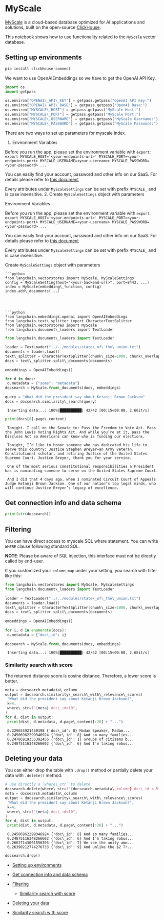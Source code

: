 # MyScale

[MyScale](https://docs.myscale.com/en/overview/) is a cloud-based database optimized for AI applications and solutions, built on the open-source [ClickHouse](https://github.com/ClickHouse/ClickHouse).

This notebook shows how to use functionality related to the `MyScale` vector database.

## Setting up environments[​](#setting-up-environments "Direct link to Setting up environments")

```bash
pip install clickhouse-connect  

```

We want to use OpenAIEmbeddings so we have to get the OpenAI API Key.

```python
import os  
import getpass  
  
os.environ["OPENAI\_API\_KEY"] = getpass.getpass("OpenAI API Key:")  
os.environ["OPENAI\_API\_BASE"] = getpass.getpass("OpenAI Base:")  
os.environ["MYSCALE\_HOST"] = getpass.getpass("MyScale Host:")  
os.environ["MYSCALE\_PORT"] = getpass.getpass("MyScale Port:")  
os.environ["MYSCALE\_USERNAME"] = getpass.getpass("MyScale Username:")  
os.environ["MYSCALE\_PASSWORD"] = getpass.getpass("MyScale Password:")  

```

There are two ways to set up parameters for myscale index.

1. Environment Variables

Before you run the app, please set the environment variable with `export`:
`export MYSCALE_HOST='<your-endpoints-url>' MYSCALE_PORT=<your-endpoints-port> MYSCALE_USERNAME=<your-username> MYSCALE_PASSWORD=<your-password> ...`

You can easily find your account, password and other info on our SaaS. For details please refer to [this document](https://docs.myscale.com/en/cluster-management/)

Every attributes under `MyScaleSettings` can be set with prefix `MYSCALE_` and is case insensitive.
2\. Create `MyScaleSettings` object with parameters

Environment Variables

Before you run the app, please set the environment variable with `export`:
`export MYSCALE_HOST='<your-endpoints-url>' MYSCALE_PORT=<your-endpoints-port> MYSCALE_USERNAME=<your-username> MYSCALE_PASSWORD=<your-password> ...`

You can easily find your account, password and other info on our SaaS. For details please refer to [this document](https://docs.myscale.com/en/cluster-management/)

Every attributes under `MyScaleSettings` can be set with prefix `MYSCALE_` and is case insensitive.

Create `MyScaleSettings` object with parameters

````text
```python  
from langchain.vectorstores import MyScale, MyScaleSettings  
config = MyScaleSetting(host="<your-backend-url>", port=8443, ...)  
index = MyScale(embedding\_function, config)  
index.add\_documents(...)  
````

````



```python
from langchain.embeddings.openai import OpenAIEmbeddings  
from langchain.text\_splitter import CharacterTextSplitter  
from langchain.vectorstores import MyScale  
from langchain.document\_loaders import TextLoader  

````

```python
from langchain.document\_loaders import TextLoader  
  
loader = TextLoader("../../modules/state\_of\_the\_union.txt")  
documents = loader.load()  
text\_splitter = CharacterTextSplitter(chunk\_size=1000, chunk\_overlap=0)  
docs = text\_splitter.split\_documents(documents)  
  
embeddings = OpenAIEmbeddings()  

```

```python
for d in docs:  
 d.metadata = {"some": "metadata"}  
docsearch = MyScale.from\_documents(docs, embeddings)  
  
query = "What did the president say about Ketanji Brown Jackson"  
docs = docsearch.similarity\_search(query)  

```

```text
 Inserting data...: 100%|██████████| 42/42 [00:15<00:00, 2.66it/s]  

```

```python
print(docs[0].page\_content)  

```

```text
 Tonight. I call on the Senate to: Pass the Freedom to Vote Act. Pass the John Lewis Voting Rights Act. And while you’re at it, pass the Disclose Act so Americans can know who is funding our elections.   
   
 Tonight, I’d like to honor someone who has dedicated his life to serve this country: Justice Stephen Breyer—an Army veteran, Constitutional scholar, and retiring Justice of the United States Supreme Court. Justice Breyer, thank you for your service.   
   
 One of the most serious constitutional responsibilities a President has is nominating someone to serve on the United States Supreme Court.   
   
 And I did that 4 days ago, when I nominated Circuit Court of Appeals Judge Ketanji Brown Jackson. One of our nation’s top legal minds, who will continue Justice Breyer’s legacy of excellence.  

```

## Get connection info and data schema[​](#get-connection-info-and-data-schema "Direct link to Get connection info and data schema")

```python
print(str(docsearch))  

```

## Filtering[​](#filtering "Direct link to Filtering")

You can have direct access to myscale SQL where statement. You can write `WHERE` clause following standard SQL.

**NOTE**: Please be aware of SQL injection, this interface must not be directly called by end-user.

If you customized your `column_map` under your setting, you search with filter like this:

```python
from langchain.vectorstores import MyScale, MyScaleSettings  
from langchain.document\_loaders import TextLoader  
  
loader = TextLoader("../../modules/state\_of\_the\_union.txt")  
documents = loader.load()  
text\_splitter = CharacterTextSplitter(chunk\_size=1000, chunk\_overlap=0)  
docs = text\_splitter.split\_documents(documents)  
  
embeddings = OpenAIEmbeddings()  
  
for i, d in enumerate(docs):  
 d.metadata = {"doc\_id": i}  
  
docsearch = MyScale.from\_documents(docs, embeddings)  

```

```text
 Inserting data...: 100%|██████████| 42/42 [00:15<00:00, 2.68it/s]  

```

### Similarity search with score[​](#similarity-search-with-score "Direct link to Similarity search with score")

The returned distance score is cosine distance. Therefore, a lower score is better.

```python
meta = docsearch.metadata\_column  
output = docsearch.similarity\_search\_with\_relevance\_scores(  
 "What did the president say about Ketanji Brown Jackson?",  
 k=4,  
 where\_str=f"{meta}.doc\_id<10",  
)  
for d, dist in output:  
 print(dist, d.metadata, d.page\_content[:20] + "...")  

```

```text
 0.229655921459198 {'doc\_id': 0} Madam Speaker, Madam...  
 0.24506962299346924 {'doc\_id': 8} And so many families...  
 0.24786919355392456 {'doc\_id': 1} Groups of citizens b...  
 0.24875116348266602 {'doc\_id': 6} And I’m taking robus...  

```

## Deleting your data[​](#deleting-your-data "Direct link to Deleting your data")

You can either drop the table with `.drop()` method or partially delete your data with `.delete()` method.

```python
# use directly a `where\_str` to delete  
docsearch.delete(where\_str=f"{docsearch.metadata\_column}.doc\_id < 5")  
meta = docsearch.metadata\_column  
output = docsearch.similarity\_search\_with\_relevance\_scores(  
 "What did the president say about Ketanji Brown Jackson?",  
 k=4,  
 where\_str=f"{meta}.doc\_id<10",  
)  
for d, dist in output:  
 print(dist, d.metadata, d.page\_content[:20] + "...")  

```

```text
 0.24506962299346924 {'doc\_id': 8} And so many families...  
 0.24875116348266602 {'doc\_id': 6} And I’m taking robus...  
 0.26027143001556396 {'doc\_id': 7} We see the unity amo...  
 0.26390212774276733 {'doc\_id': 9} And unlike the $2 Tr...  

```

```python
docsearch.drop()  

```

- [Setting up environments](#setting-up-environments)

- [Get connection info and data schema](#get-connection-info-and-data-schema)

- [Filtering](#filtering)

  - [Similarity search with score](#similarity-search-with-score)

- [Deleting your data](#deleting-your-data)

- [Similarity search with score](#similarity-search-with-score)
